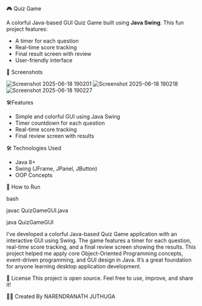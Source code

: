 🎮 Quiz Game

A colorful Java-based GUI Quiz Game built using **Java Swing**. This fun project features:
- A timer for each question
- Real-time score tracking
- Final result screen with review
- User-friendly interface

📸 Screenshots

![Screenshot 2025-06-18 190201](https://github.com/user-attachments/assets/77c410bc-0e54-4722-8c57-3e25e13ee0a6)
![Screenshot 2025-06-18 190218](https://github.com/user-attachments/assets/db2e3e7f-12ac-460b-9491-b474b945aa7d)
![Screenshot 2025-06-18 190227](https://github.com/user-attachments/assets/e748d97a-70a8-4b31-94ec-cd0452956f41)


🛠️Features
- Simple and colorful GUI using Java Swing
- Timer countdown for each question
- Real-time score tracking
- Final review screen with results

🛠️ Technologies Used
- Java 8+
- Swing (JFrame, JPanel, JButton)
- OOP Concepts

🧪 How to Run

bash

javac QuizGameGUI.java

java QuizGameGUI

I’ve developed a colorful Java-based Quiz Game application with an interactive GUI using Swing. The game features a timer for each question, real-time score tracking, and a final review screen showing the results. This project helped me apply core Object-Oriented Programming concepts, event-driven programming, and GUI design in Java. It’s a great foundation for anyone learning desktop application development.


📄 License
This project is open source. Feel free to use, improve, and share it!


🙋‍♂️ Created By
NARENDRANATH JUTHUGA
